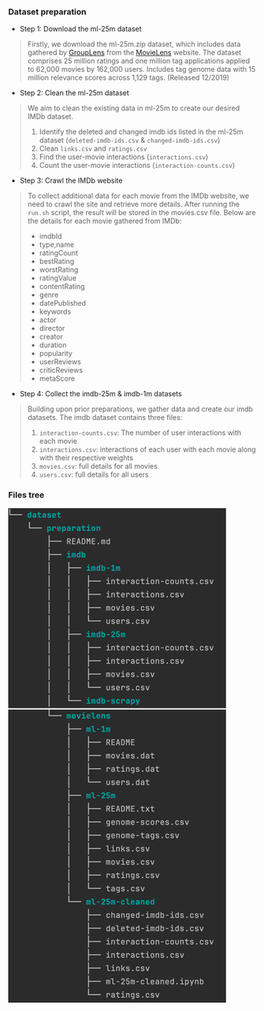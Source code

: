 ### Dataset preparation

- Step 1: Download the ml-25m dataset
> Firstly, we download the ml-25m.zip dataset, which includes data gathered by [GroupLens](https://grouplens.org/datasets/movielens/) from the [MovieLens](https://movielens.org/) website. The dataset comprises 25 million ratings and one million tag applications applied to 62,000 movies by 162,000 users. Includes tag genome data with 15 million relevance scores across 1,129 tags. (Released 12/2019)

- Step 2: Clean the ml-25m dataset
> We aim to clean the existing data in ml-25m to create our desired IMDb dataset.
> 1. Identify the deleted and changed imdb ids listed in the ml-25m dataset (`deleted-imdb-ids.csv` & `changed-imdb-ids.csv`)
> 2. Clean `links.csv` and `ratings.csv`
> 3. Find the user-movie interactions (`interactions.csv`)
> 4. Count the user-movie interactions (`interaction-counts.csv`)

- Step 3: Crawl the IMDb website
> To collect additional data for each movie from the IMDb website, we need to crawl the site and retrieve more details. 
> After running the `run.sh` script, the result will be stored in the movies.csv file.
> Below are the details for each movie gathered from IMDb:
> - imdbId 
> - type,name
> - ratingCount
> - bestRating
> - worstRating
> - ratingValue
> - contentRating
> - genre
> - datePublished
> - keywords
> - actor
> - director
> - creator
> - duration
> - popularity
> - userReviews
> - criticReviews
> - metaScore

- Step 4: Collect the imdb-25m & imdb-1m datasets
> Building upon prior preparations, we gather data and create our imdb datasets.
> The imdb dataset contains three files:
> 1. `interaction-counts.csv`: The number of user interactions with each movie
> 2. `interactions.csv`: interactions of each user with each movie along with their respective weights
> 3. `movies.csv`: full details for all movies
> 4. `users.csv`: full details for all users

### Files tree
![img.png](images/tree-imdb.png)<br/>
![img.png](images/tree-ml.png)